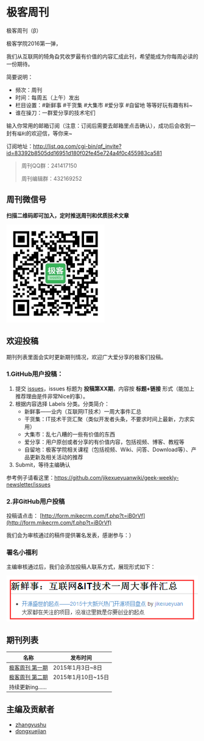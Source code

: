 # 极客周刊

极客周刊（β）

极客学院2016第一弹，

我们从互联网的犄角旮旯收罗最有价值的内容汇成此刊，希望能成为你每周必读的一份期待。

简要说明：

- 频次：周刊
- 时间：每周五（上午）发出
- 栏目设置：#新鲜事 #干货集 #大集市 #爱分享 #自留地 等等好玩有趣有料~
- 谁在操刀：一群爱分享的技术宅们

输入你常用的邮箱订阅（注意：订阅后需要去邮箱里点击确认），成功后会收到一封有`福利`的欢迎信，等你来~

订阅地址：<http://list.qq.com/cgi-bin/qf_invite?id=83392b8505dd16951d180f02fe45e724a4f0c455983ca581>

>周刊QQ群：241417150
>
>周刊编辑群：432169252

## 周刊微信号

**扫描二维码即可加入，定时推送周刊和优质技术文章**

![](images/258.jpg)

## 欢迎投稿

期刊列表里面会实时更新期刊情况，欢迎广大爱分享的极客们投稿。

### 1.GitHub用户投稿：

1. 提交 [issues](https://github.com/jikexueyuanwiki/geek-weekly-newsletter/issues/new)，issues 标题为 **投稿第XX期**，内容按 **标题+链接** 形式（能加上推荐理由是件非常Nice的事）。
2. 根据内容选择 Labels 分类。分类简介：
   - 新鲜事——业内（互联网IT技术）一周大事件汇总
   - 干货集：IT技术干货汇聚（类似开发者头条，不要求时间上最新，力求实用） 
   - 大集市：乱七八糟的一些有价值的东西
   - 爱分享：用户原创或者分享的有价值内容，包括视频、博客、教程等 
   - 自留地：极客学院相关课程（包括视频、Wiki、问答、Download等）、产品更新及相关活动的推荐
3. Submit，等待主编确认

参考例子请看这里：<https://github.com/jikexueyuanwiki/geek-weekly-newsletter/issues>

### 2.非GitHub用户投稿

投稿请点击： [http://form.mikecrm.com/f.php?t=iB0rVf](http://form.mikecrm.com/f.php?t=iB0rVf)   

我们会为审核通过的稿件提供署名发表，感谢参与：）   

### 署名小福利

主编审核通过后，我们会添加投稿人联系方式，展现形式如下：

![](images/0.png)

## 期刊列表

|名称|发布时间|
|------|-----------|
|[极客周刊 第一期](issues-1/newsletter-one.md) |2015年1月3日~8日|
|[极客周刊 第二期](issues-2/newsletter-two.md) |2015年1月10日~15日|
|持续更新ing......||

## 主编及贡献者

- [zhangyushu](https://github.com/zhangyushu)
- [dongxuejian](https://github.com/YDMDFGOFIGHTING)
